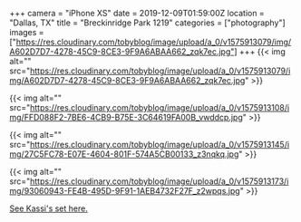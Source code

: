 +++
camera = "iPhone XS"
date = 2019-12-09T01:59:00Z
location = "Dallas, TX"
title = "Breckinridge Park 1219"
categories = ["photography"]
images = ["https://res.cloudinary.com/tobyblog/image/upload/a_0/v1575913079/img/A602D7D7-4278-45C9-8CE3-9F9A6ABAA662_zqk7ec.jpg"]
+++
{{< img alt="" src="https://res.cloudinary.com/tobyblog/image/upload/a_0/v1575913079/img/A602D7D7-4278-45C9-8CE3-9F9A6ABAA662_zqk7ec.jpg" >}} 
<!--more-->

{{< img alt="" src="https://res.cloudinary.com/tobyblog/image/upload/a_0/v1575913108/img/FFD088F2-7BE6-4CB9-B75E-3C64619FA00B_vwddcp.jpg" >}}

{{< img alt="" src="https://res.cloudinary.com/tobyblog/image/upload/a_0/v1575913145/img/27C5FC78-E07E-4604-801F-574A5CB00133_z3nqkq.jpg" >}}

{{< img alt="" src="https://res.cloudinary.com/tobyblog/image/upload/a_0/v1575913173/img/93060943-FE4B-495D-9F91-1AEB4732F27F_z2wpqs.jpg" >}}

[See Kassi's set here.](https://kassiblogtoo.blogspot.com/2019/12/an-evening-walk-at-breckinridge-park.html?m=1)
